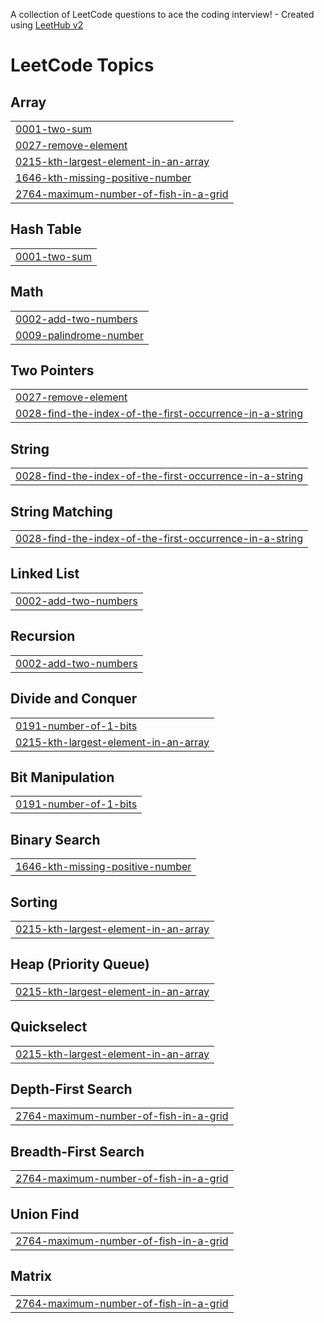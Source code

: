 A collection of LeetCode questions to ace the coding interview! - Created using [LeetHub v2](https://github.com/arunbhardwaj/LeetHub-2.0)
<!---LeetCode Topics Start-->
# LeetCode Topics
## Array
|  |
| ------- |
| [0001-two-sum](https://github.com/SreelekshmiNair/Leetcode/tree/master/0001-two-sum) |
| [0027-remove-element](https://github.com/SreelekshmiNair/Leetcode/tree/master/0027-remove-element) |
| [0215-kth-largest-element-in-an-array](https://github.com/SreelekshmiNair/Leetcode/tree/master/0215-kth-largest-element-in-an-array) |
| [1646-kth-missing-positive-number](https://github.com/SreelekshmiNair/Leetcode/tree/master/1646-kth-missing-positive-number) |
| [2764-maximum-number-of-fish-in-a-grid](https://github.com/SreelekshmiNair/Leetcode/tree/master/2764-maximum-number-of-fish-in-a-grid) |
## Hash Table
|  |
| ------- |
| [0001-two-sum](https://github.com/SreelekshmiNair/Leetcode/tree/master/0001-two-sum) |
## Math
|  |
| ------- |
| [0002-add-two-numbers](https://github.com/SreelekshmiNair/Leetcode/tree/master/0002-add-two-numbers) |
| [0009-palindrome-number](https://github.com/SreelekshmiNair/Leetcode/tree/master/0009-palindrome-number) |
## Two Pointers
|  |
| ------- |
| [0027-remove-element](https://github.com/SreelekshmiNair/Leetcode/tree/master/0027-remove-element) |
| [0028-find-the-index-of-the-first-occurrence-in-a-string](https://github.com/SreelekshmiNair/Leetcode/tree/master/0028-find-the-index-of-the-first-occurrence-in-a-string) |
## String
|  |
| ------- |
| [0028-find-the-index-of-the-first-occurrence-in-a-string](https://github.com/SreelekshmiNair/Leetcode/tree/master/0028-find-the-index-of-the-first-occurrence-in-a-string) |
## String Matching
|  |
| ------- |
| [0028-find-the-index-of-the-first-occurrence-in-a-string](https://github.com/SreelekshmiNair/Leetcode/tree/master/0028-find-the-index-of-the-first-occurrence-in-a-string) |
## Linked List
|  |
| ------- |
| [0002-add-two-numbers](https://github.com/SreelekshmiNair/Leetcode/tree/master/0002-add-two-numbers) |
## Recursion
|  |
| ------- |
| [0002-add-two-numbers](https://github.com/SreelekshmiNair/Leetcode/tree/master/0002-add-two-numbers) |
## Divide and Conquer
|  |
| ------- |
| [0191-number-of-1-bits](https://github.com/SreelekshmiNair/Leetcode/tree/master/0191-number-of-1-bits) |
| [0215-kth-largest-element-in-an-array](https://github.com/SreelekshmiNair/Leetcode/tree/master/0215-kth-largest-element-in-an-array) |
## Bit Manipulation
|  |
| ------- |
| [0191-number-of-1-bits](https://github.com/SreelekshmiNair/Leetcode/tree/master/0191-number-of-1-bits) |
## Binary Search
|  |
| ------- |
| [1646-kth-missing-positive-number](https://github.com/SreelekshmiNair/Leetcode/tree/master/1646-kth-missing-positive-number) |
## Sorting
|  |
| ------- |
| [0215-kth-largest-element-in-an-array](https://github.com/SreelekshmiNair/Leetcode/tree/master/0215-kth-largest-element-in-an-array) |
## Heap (Priority Queue)
|  |
| ------- |
| [0215-kth-largest-element-in-an-array](https://github.com/SreelekshmiNair/Leetcode/tree/master/0215-kth-largest-element-in-an-array) |
## Quickselect
|  |
| ------- |
| [0215-kth-largest-element-in-an-array](https://github.com/SreelekshmiNair/Leetcode/tree/master/0215-kth-largest-element-in-an-array) |
## Depth-First Search
|  |
| ------- |
| [2764-maximum-number-of-fish-in-a-grid](https://github.com/SreelekshmiNair/Leetcode/tree/master/2764-maximum-number-of-fish-in-a-grid) |
## Breadth-First Search
|  |
| ------- |
| [2764-maximum-number-of-fish-in-a-grid](https://github.com/SreelekshmiNair/Leetcode/tree/master/2764-maximum-number-of-fish-in-a-grid) |
## Union Find
|  |
| ------- |
| [2764-maximum-number-of-fish-in-a-grid](https://github.com/SreelekshmiNair/Leetcode/tree/master/2764-maximum-number-of-fish-in-a-grid) |
## Matrix
|  |
| ------- |
| [2764-maximum-number-of-fish-in-a-grid](https://github.com/SreelekshmiNair/Leetcode/tree/master/2764-maximum-number-of-fish-in-a-grid) |
<!---LeetCode Topics End-->
